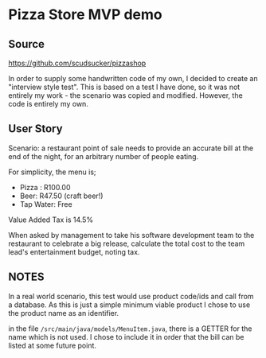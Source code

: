 # Pizza Store MVP demo #

## Source ##
https://github.com/scudsucker/pizzashop

In order to supply some handwritten code of my own, I decided to create an "interview style test". This is based on a test I have done, so it was not entirely my work - the scenario was copied and modified. However, the code is entirely my own. 

## User Story ##
Scenario: a restaurant point of sale needs to provide an accurate bill at the end of the night, for an arbitrary number of people eating.

For simplicity, the menu is;

- Pizza : R100.00
- Beer: R47.50  (craft beer!)
- Tap Water: Free

Value Added Tax is 14.5%

When asked by management to take his software development team to the restaurant to celebrate a big release, calculate the total cost to the team lead's entertainment budget, noting tax.

## NOTES ##

In a real world scenario, this test would use product code/ids and call from a database. As this is just a simple minimum viable product I chose to use the product name as an identifier.

in the file `/src/main/java/models/MenuItem.java`, there is a GETTER for the name which is not used. I chose to include it in order that the bill can be listed at some future point.